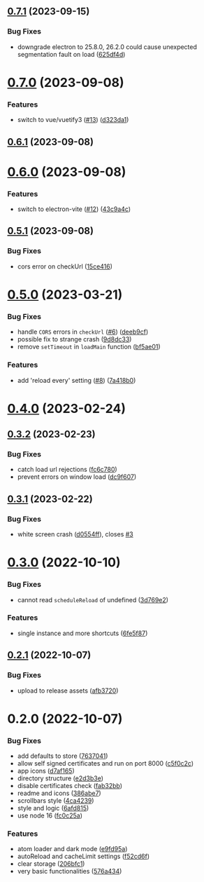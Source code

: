 

## [0.7.1](https://github.com/innovation-system/electron-kiosk/compare/v0.7.0...v0.7.1) (2023-09-15)


### Bug Fixes

* downgrade electron to 25.8.0, 26.2.0 could cause unexpected segmentation fault on load ([625df4d](https://github.com/innovation-system/electron-kiosk/commit/625df4dc4c139ef34587974f2b1ad1fbed52ef1e))

# [0.7.0](https://github.com/innovation-system/electron-kiosk/compare/v0.6.1...v0.7.0) (2023-09-08)


### Features

* switch to vue/vuetify3 ([#13](https://github.com/innovation-system/electron-kiosk/issues/13)) ([d323da1](https://github.com/innovation-system/electron-kiosk/commit/d323da11264c8706c56e96d0e1a36c9ed62f219f))

## [0.6.1](https://github.com/innovation-system/electron-kiosk/compare/v0.6.0...v0.6.1) (2023-09-08)

# [0.6.0](https://github.com/innovation-system/electron-kiosk/compare/v0.5.1...v0.6.0) (2023-09-08)


### Features

* switch to electron-vite ([#12](https://github.com/innovation-system/electron-kiosk/issues/12)) ([43c9a4c](https://github.com/innovation-system/electron-kiosk/commit/43c9a4c59bff7b394f9ffba46c8e71761bc678f4))

## [0.5.1](https://github.com/innovation-system/electron-kiosk/compare/v0.5.0...v0.5.1) (2023-09-08)


### Bug Fixes

* cors error on checkUrl ([15ce416](https://github.com/innovation-system/electron-kiosk/commit/15ce4163141b825918bc3730226d1e14b58d5df7))

# [0.5.0](https://github.com/innovation-system/electron-kiosk/compare/v0.4.0...v0.5.0) (2023-03-21)


### Bug Fixes

* handle `CORS` errors in `checkUrl` ([#6](https://github.com/innovation-system/electron-kiosk/issues/6)) ([deeb9cf](https://github.com/innovation-system/electron-kiosk/commit/deeb9cfc04b8d932521ce50272db4c799798e1ea))
* possible fix to strange crash ([9d8dc33](https://github.com/innovation-system/electron-kiosk/commit/9d8dc333f3f49343848088938e53211eb0ff6aba))
* remove `setTimeout` in `loadMain` function ([bf5ae01](https://github.com/innovation-system/electron-kiosk/commit/bf5ae01d956d913aafdd9ba7de47e2fc1c8e9207))


### Features

* add 'reload every' setting ([#8](https://github.com/innovation-system/electron-kiosk/issues/8)) ([7a418b0](https://github.com/innovation-system/electron-kiosk/commit/7a418b07365a821f4c079973405e5333b62e5158))

# [0.4.0](https://github.com/innovation-system/electron-kiosk/compare/v0.3.2...v0.4.0) (2023-02-24)

## [0.3.2](https://github.com/innovation-system/electron-kiosk/compare/v0.3.1...v0.3.2) (2023-02-23)


### Bug Fixes

* catch load url rejections ([fc6c780](https://github.com/innovation-system/electron-kiosk/commit/fc6c780d59931aef04f2c9b1ee8999bd61314ea6))
* prevent errors on window load ([dc9f607](https://github.com/innovation-system/electron-kiosk/commit/dc9f60766e2b321340b5b525d02c091e54a7a9c0))

## [0.3.1](https://github.com/innovation-system/electron-kiosk/compare/v0.3.0...v0.3.1) (2023-02-22)


### Bug Fixes

* white screen crash ([d0554ff](https://github.com/innovation-system/electron-kiosk/commit/d0554ffac9f71c1211aa686b0fae0f308fc881db)), closes [#3](https://github.com/innovation-system/electron-kiosk/issues/3)

# [0.3.0](https://github.com/innovation-system/electron-kiosk/compare/v0.2.1...v0.3.0) (2022-10-10)


### Bug Fixes

* cannot read `scheduleReload` of undefined ([3d769e2](https://github.com/innovation-system/electron-kiosk/commit/3d769e2ac48c0af955dd391d4ba0a134ee7bbf12))


### Features

* single instance and more shortcuts ([6fe5f87](https://github.com/innovation-system/electron-kiosk/commit/6fe5f87e769fb5646f86e58e174efbcd03270aec))

## [0.2.1](https://github.com/innovation-system/electron-kiosk/compare/v0.2.0...v0.2.1) (2022-10-07)


### Bug Fixes

* upload to release assets ([afb3720](https://github.com/innovation-system/electron-kiosk/commit/afb3720b9eb903d3c8e210df247a4fbdbdac4987))

# 0.2.0 (2022-10-07)


### Bug Fixes

* add defaults to store ([7637041](https://github.com/innovation-system/electron-kiosk/commit/76370414e0d44ea80e877fd066b06b4431fb1c7c))
* allow self signed certificates and run on port 8000 ([c5f0c2c](https://github.com/innovation-system/electron-kiosk/commit/c5f0c2c540939cd36ddeb161329eadbbaffc065e))
* app icons ([d7af165](https://github.com/innovation-system/electron-kiosk/commit/d7af16586fa7a1323f0fe3aee1f05b91a79a32c9))
* directory structure ([e2d3b3e](https://github.com/innovation-system/electron-kiosk/commit/e2d3b3ed92a0a31baf6a797ac0ee897ceab09af9))
* disable certificates check ([fab32bb](https://github.com/innovation-system/electron-kiosk/commit/fab32bb1c58e181611a4d14d48d496ff79f21609))
* readme and icons ([386abe7](https://github.com/innovation-system/electron-kiosk/commit/386abe7708e8dc8b0f4bb84e0dcf2ae76de1330a))
* scrollbars style ([4ca4239](https://github.com/innovation-system/electron-kiosk/commit/4ca423907b130cf4212412dcb61a0ab5e8df4a0d))
* style and logic ([6afd815](https://github.com/innovation-system/electron-kiosk/commit/6afd81530c08f7d27140f371bba51eaea3224628))
* use node 16 ([fc0c25a](https://github.com/innovation-system/electron-kiosk/commit/fc0c25acf43dc449726b6d77b0dd714ab6321b22))


### Features

* atom loader and dark mode ([e9fd95a](https://github.com/innovation-system/electron-kiosk/commit/e9fd95a951161ab35ecf547ea2e581bcee4b3302))
* autoReload and cacheLimit settings ([f52cd6f](https://github.com/innovation-system/electron-kiosk/commit/f52cd6f231b6eb68dc8e175babae76cf899805a4))
* clear storage ([206bfc1](https://github.com/innovation-system/electron-kiosk/commit/206bfc130cefc8072b07f6939c61948b696f9f55))
* very basic functionalities ([576a434](https://github.com/innovation-system/electron-kiosk/commit/576a434542e771c39204ce8f749cacffb9b87771))